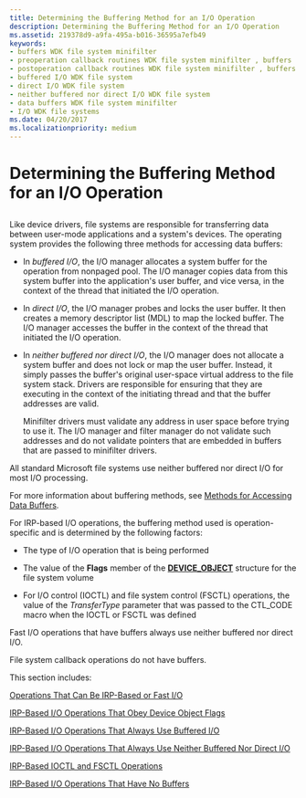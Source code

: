 ```yaml
---
title: Determining the Buffering Method for an I/O Operation
description: Determining the Buffering Method for an I/O Operation
ms.assetid: 219378d9-a9fa-495a-b016-36595a7efb49
keywords:
- buffers WDK file system minifilter
- preoperation callback routines WDK file system minifilter , buffers
- postoperation callback routines WDK file system minifilter , buffers
- buffered I/O WDK file system
- direct I/O WDK file system
- neither buffered nor direct I/O WDK file system
- data buffers WDK file system minifilter
- I/O WDK file systems
ms.date: 04/20/2017
ms.localizationpriority: medium
---
```


# Determining the Buffering Method for an I/O Operation


## <span id="ddk_determining_the_buffering_method_for_an_io_operation_if"></span><span id="DDK_DETERMINING_THE_BUFFERING_METHOD_FOR_AN_IO_OPERATION_IF"></span>


Like device drivers, file systems are responsible for transferring data between user-mode applications and a system's devices. The operating system provides the following three methods for accessing data buffers:

-   In *buffered I/O*, the I/O manager allocates a system buffer for the operation from nonpaged pool. The I/O manager copies data from this system buffer into the application's user buffer, and vice versa, in the context of the thread that initiated the I/O operation.

-   In *direct I/O*, the I/O manager probes and locks the user buffer. It then creates a memory descriptor list (MDL) to map the locked buffer. The I/O manager accesses the buffer in the context of the thread that initiated the I/O operation.

-   In *neither buffered nor direct I/O*, the I/O manager does not allocate a system buffer and does not lock or map the user buffer. Instead, it simply passes the buffer's original user-space virtual address to the file system stack. Drivers are responsible for ensuring that they are executing in the context of the initiating thread and that the buffer addresses are valid.

    Minifilter drivers must validate any address in user space before trying to use it. The I/O manager and filter manager do not validate such addresses and do not validate pointers that are embedded in buffers that are passed to minifilter drivers.

All standard Microsoft file systems use neither buffered nor direct I/O for most I/O processing.

For more information about buffering methods, see [Methods for Accessing Data Buffers](https://msdn.microsoft.com/library/windows/hardware/ff554436).

For IRP-based I/O operations, the buffering method used is operation-specific and is determined by the following factors:

-   The type of I/O operation that is being performed

-   The value of the **Flags** member of the [**DEVICE\_OBJECT**](https://msdn.microsoft.com/library/windows/hardware/ff543147) structure for the file system volume

-   For I/O control (IOCTL) and file system control (FSCTL) operations, the value of the *TransferType* parameter that was passed to the CTL\_CODE macro when the IOCTL or FSCTL was defined

Fast I/O operations that have buffers always use neither buffered nor direct I/O.

File system callback operations do not have buffers.

This section includes:

[Operations That Can Be IRP-Based or Fast I/O](operations-that-can-be-irp-based-or-fast-i-o.md)

[IRP-Based I/O Operations That Obey Device Object Flags](irp-based-i-o-operations-that-obey-device-object-flags.md)

[IRP-Based I/O Operations That Always Use Buffered I/O](irp-based-i-o-operations-that-always-use-buffered-i-o.md)

[IRP-Based I/O Operations That Always Use Neither Buffered Nor Direct I/O](irp-based-i-o-operations-that-always-use-neither-buffered-nor-direct-i.md)

[IRP-Based IOCTL and FSCTL Operations](irp-based-ioctl-and-fsctl-operations.md)

[IRP-Based I/O Operations That Have No Buffers](irp-based-i-o-operations-that-have-no-buffers.md)

 

 




